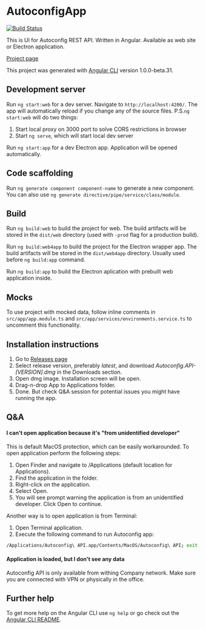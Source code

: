 # AutoconfigApp

[![Build Status](https://travis-ci.org/bponomarenko/autoconfig-app.svg?branch=master)](https://travis-ci.org/bponomarenko/autoconfig-app)

This is UI for Autoconfig REST API. Written in Angular. Available as web site or Electron application.

[Project page](https://bponomarenko.github.io/autoconfig-app/)

This project was generated with [Angular CLI](https://github.com/angular/angular-cli) version 1.0.0-beta.31.

## Development server

Run `ng start:web` for a dev server. Navigate to `http://localhost:4200/`. The app will automatically reload if you change any of the source files.
P.S.`ng start:web` will do two things:

1. Start local proxy on 3000 port to solve CORS restrictions in browser
2. Start `ng serve`, which will start local dev server

Run `ng start:app` for a dev Electron app. Application will be opened automatically.

## Code scaffolding

Run `ng generate component component-name` to generate a new component. You can also use `ng generate directive/pipe/service/class/module`.

## Build

Run `ng build:web` to build the project for web. The build artifacts will be stored in the `dist/web` directory (used with `-prod` flag for a production build).

Run `ng build:web4app` to build the project for the Electron wrapper app. The build artifacts will be stored in the `dist/web4app` directory. Usually used before `ng build:app` command.

Run `ng build:app` to build the Electron aplication with prebuilt web application inside.

## Mocks

To use project with mocked data, follow inline comments in `src/app/app.module.ts` and `src/app/services/environments.service.ts` to uncomment this functionality.

## Installation instructions

1. Go to [Releases page](https://github.com/bponomarenko/autoconfig-app/releases)
2. Select release version, preferably _latest_, and download _Autoconfig.API-[VERSION].dmg_ in the Downloads section.
3. Open dmg image. Installation screen will be open.
4. Drag-n-drop App to Applications folder.
5. Done. But check Q&A session for potential issues you might have running the app.

## Q&A

#### I can't open application because it's "from unidentified developer"

This is default MacOS protection, which can be easily workarounded. To open application perform the following steps:

1. Open Finder and navigate to /Applications (default location for Applications).
2. Find the application in the folder.
3. Right-click on the application.
4. Select Open.
5. You will see prompt warning the application is from an unidentified developer. Click Open to continue.

Another way is to open application is from Terminal:

1. Open Terminal application.
2. Execute the following command to run Autoconfig app:

```bash
/Applications/Autoconfig\ API.app/Contents/MacOS/Autoconfig\ API; exit;
```

#### Application is loaded, but I don't see any data

Autoconfig API is only available from withing Company network. Make sure you are connected with VPN or physically in the office.

## Further help

To get more help on the Angular CLI use `ng help` or go check out the [Angular CLI README](https://github.com/angular/angular-cli/blob/master/README.md).
